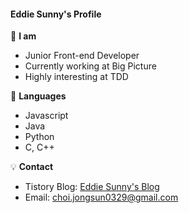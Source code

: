 #### Eddie Sunny's Profile

:eyes: **I am**
- Junior Front-end Developer
- Currently working at Big Picture
- Highly interesting at TDD

:orange_book: **Languages**
- Javascript
- Java
- Python
- C, C++

:bulb: **Contact**
- Tistory Blog: [Eddie Sunny's Blog](https://eddie-sunny.tistory.com/)
- Email: [choi.jongsun0329@gmail.com](https://mail.google.com/mail/u/0/?view=cm&fs=1&tf=1&source=mailto&to=choi.jongsun0329@gmail.com)
